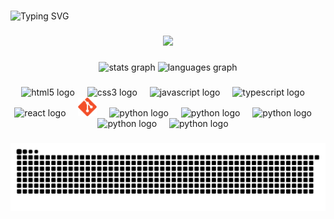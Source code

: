 ###

<img src="https://readme-typing-svg.herokuapp.com?font=Fira+Code&pause=500&center=true&vCenter=true&multiline=true&width=850&height=80&lines=Hi%2C+%F0%9F%91%8B!+My+name+is+Josue+and+I'm+an+student+of+Sciences+and;System's+Engineering%2C%0Afrom+Universidad+de+San+Carlos+de+Guatemala" alt="Typing SVG" />

###


<div align="center">
  <img height="253" src="https://pa1.aminoapps.com/7028/1868704095eb4068270077625427816298a89f8dr1-500-250_hq.gif"  />
</div>

###

<div align="center">
  <img src="https://github-profile-summary-cards.vercel.app/api/cards/stats?username=Josue013&theme=blue_green" height="150" alt="stats graph"  />
  <img src="https://github-profile-summary-cards.vercel.app/api/cards/most-commit-language?username=Josue013&theme=blue_green" height="150" alt="languages graph"  />
</div>

###


###

<div align="center">
  <img src="https://cdn.jsdelivr.net/gh/devicons/devicon/icons/html5/html5-original.svg" height="30" alt="html5 logo"  />
  <img width="12" />
  <img src="https://cdn.jsdelivr.net/gh/devicons/devicon/icons/css3/css3-original.svg" height="30" alt="css3 logo"  />
  <img width="12" />
  <img src="https://cdn.jsdelivr.net/gh/devicons/devicon/icons/javascript/javascript-original.svg" height="30" alt="javascript logo"  />
  <img width="12" />
  <img src="https://cdn.jsdelivr.net/gh/devicons/devicon/icons/typescript/typescript-original.svg" height="30" alt="typescript logo"  />
  <img width="12" />
  <img src="https://cdn.jsdelivr.net/gh/devicons/devicon/icons/react/react-original.svg" height="30" alt="react logo"  />
  <img width="12" />
  <img src="https://github.com/devicons/devicon/blob/master/icons/git/git-original.svg" height="30" alt="react logo"  />
  <img width="12" />
  <img src="https://cdn.jsdelivr.net/gh/devicons/devicon/icons/python/python-original.svg" height="30" alt="python logo"  />
  <img width="12" />
  <img src="https://cdn.jsdelivr.net/gh/devicons/devicon/icons/cplusplus/cplusplus-original.svg" height="30" alt="python logo"  />
  <img width="12" />
  <img src="https://cdn.jsdelivr.net/gh/devicons/devicon/icons/java/java-original.svg" height="30" alt="python logo"  />
  <img width="12" />
  <img src="https://cdn.jsdelivr.net/gh/devicons/devicon/icons/go/go-original.svg" height="30" alt="python logo"  />
  <img width="12" />
  <img src="https://cdn.jsdelivr.net/gh/devicons/devicon/icons/flask/flask-original.svg" height="30" alt="python logo"  />
  <img width="12" />

</div>

###

<div align="center">
  <img src="https://raw.githubusercontent.com/Josue013/Josue013/output/snake.svg" alt="Snake animation" />
</div> 


###
